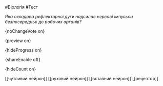 #Біологія #Тест

*Яка складова рефлекторної дуги надсилає нервові імпульси безпосередньо до робочих органів?*

{noChangeVote on}

{preview on}

{hideProgress on}

{shareEnable off}

{hideCount on}

[[чутливий нейрон]]
[[руховий нейрон]]
[[вставний нейрон]]
[[рецептор]]
